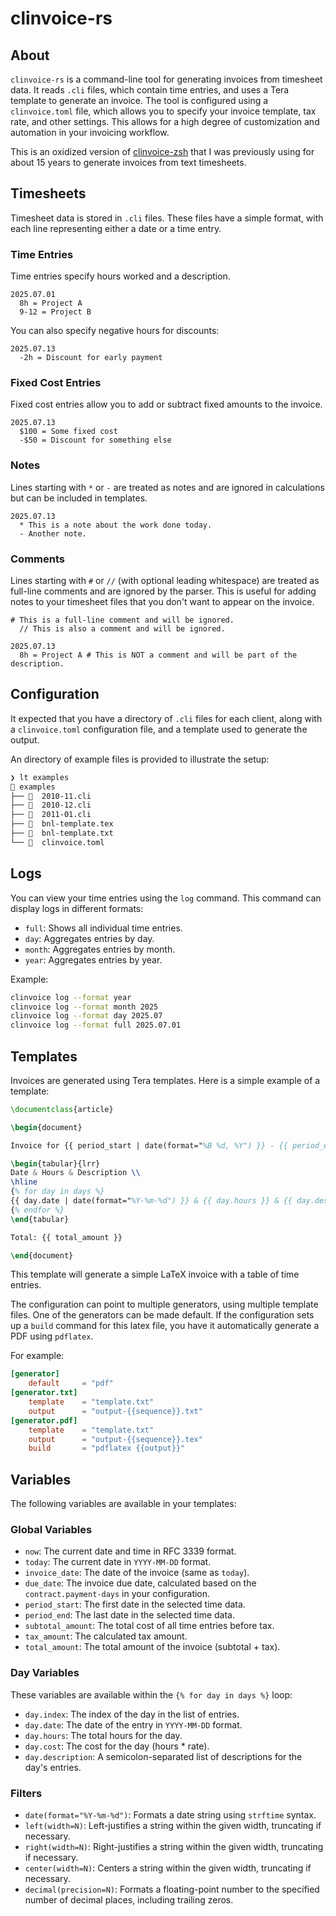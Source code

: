 # clinvoice-rs

## About

`clinvoice-rs` is a command-line tool for generating invoices from timesheet data. It reads `.cli` files, which contain time entries, and uses a Tera template to generate an invoice. The tool is configured using a `clinvoice.toml` file, which allows you to specify your invoice template, tax rate, and other settings. This allows for a high degree of customization and automation in your invoicing workflow.

This is an oxidized version of [clinvoice-zsh](https://github.com/bartman/clinvoice-zsh) that I was previously using for about 15 years to generate invoices from text timesheets.

## Timesheets

Timesheet data is stored in `.cli` files. These files have a simple format, with each line representing either a date or a time entry.

### Time Entries

Time entries specify hours worked and a description.

```
2025.07.01
  8h = Project A
  9-12 = Project B
```

You can also specify negative hours for discounts:

```
2025.07.13
  -2h = Discount for early payment
```

### Fixed Cost Entries

Fixed cost entries allow you to add or subtract fixed amounts to the invoice.

```
2025.07.13
  $100 = Some fixed cost
  -$50 = Discount for something else
```

### Notes

Lines starting with `*` or `-` are treated as notes and are ignored in calculations but can be included in templates.

```
2025.07.13
  * This is a note about the work done today.
  - Another note.
```

### Comments

Lines starting with `#` or `//` (with optional leading whitespace) are treated as full-line comments and are ignored by the parser. This is useful for adding notes to your timesheet files that you don't want to appear on the invoice.

```
# This is a full-line comment and will be ignored.
  // This is also a comment and will be ignored.

2025.07.13
  8h = Project A # This is NOT a comment and will be part of the description.
```

## Configuration

It expected that you have a directory of `.cli` files for each client, along with a `clinvoice.toml` configuration file, and a template used to generate the output.

An directory of example files is provided to illustrate the setup:

```sh
❯ lt examples
 examples
├──   2010-11.cli
├──   2010-12.cli
├──   2011-01.cli
├──   bnl-template.tex
├──   bnl-template.txt
└──   clinvoice.toml
```

## Logs

You can view your time entries using the `log` command. This command can display logs in different formats:

*   `full`: Shows all individual time entries.
*   `day`: Aggregates entries by day.
*   `month`: Aggregates entries by month.
*   `year`: Aggregates entries by year.

Example:

```bash
clinvoice log --format year
clinvoice log --format month 2025
clinvoice log --format day 2025.07
clinvoice log --format full 2025.07.01
```

## Templates

Invoices are generated using Tera templates. Here is a simple example of a template:

```latex
\documentclass{article}

\begin{document}

Invoice for {{ period_start | date(format="%B %d, %Y") }} - {{ period_end | date(format="%B %d, %Y") }}

\begin{tabular}{lrr}
Date & Hours & Description \\
\hline
{% for day in days %}
{{ day.date | date(format="%Y-%m-%d") }} & {{ day.hours }} & {{ day.description }} \\
{% endfor %}
\end{tabular}

Total: {{ total_amount }}

\end{document}
```

This template will generate a simple LaTeX invoice with a table of time entries.

The configuration can point to multiple generators, using multiple template
files. One of the generators can be made default. If the configuration sets up
a `build` command for this latex file, you have it automatically generate a PDF
using `pdflatex`.

For example:

```toml
[generator]
    default     = "pdf"
[generator.txt]
    template    = "template.txt"
    output      = "output-{{sequence}}.txt"
[generator.pdf]
    template    = "template.txt"
    output      = "output-{{sequence}}.tex"
    build       = "pdflatex {{output}}"
```

## Variables

The following variables are available in your templates:

### Global Variables

*   `now`: The current date and time in RFC 3339 format.
*   `today`: The current date in `YYYY-MM-DD` format.
*   `invoice_date`: The date of the invoice (same as `today`).
*   `due_date`: The invoice due date, calculated based on the `contract.payment-days` in your configuration.
*   `period_start`: The first date in the selected time data.
*   `period_end`: The last date in the selected time data.
*   `subtotal_amount`: The total cost of all time entries before tax.
*   `tax_amount`: The calculated tax amount.
*   `total_amount`: The total amount of the invoice (subtotal + tax).

### Day Variables

These variables are available within the `{% for day in days %}` loop:

*   `day.index`: The index of the day in the list of entries.
*   `day.date`: The date of the entry in `YYYY-MM-DD` format.
*   `day.hours`: The total hours for the day.
*   `day.cost`: The cost for the day (hours * rate).
*   `day.description`: A semicolon-separated list of descriptions for the day's entries.

### Filters

*   `date(format="%Y-%m-%d")`: Formats a date string using `strftime` syntax.
*   `left(width=N)`: Left-justifies a string within the given width, truncating if necessary.
*   `right(width=N)`: Right-justifies a string within the given width, truncating if necessary.
*   `center(width=N)`: Centers a string within the given width, truncating if necessary.
*   `decimal(precision=N)`: Formats a floating-point number to the specified number of decimal places, including trailing zeros.

